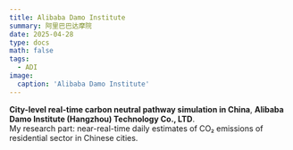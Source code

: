 ```yaml
---
title: Alibaba Damo Institute
summary: 阿里巴巴达摩院
date: 2025-04-28
type: docs
math: false
tags:
  - ADI
image:
  caption: 'Alibaba Damo Institute'
---
```



**City-level real-time carbon neutral pathway simulation in China**, **Alibaba Damo Institute (Hangzhou) Technology Co., LTD**.  
My research part: near-real-time daily estimates of CO₂ emissions of residential sector in Chinese cities.






